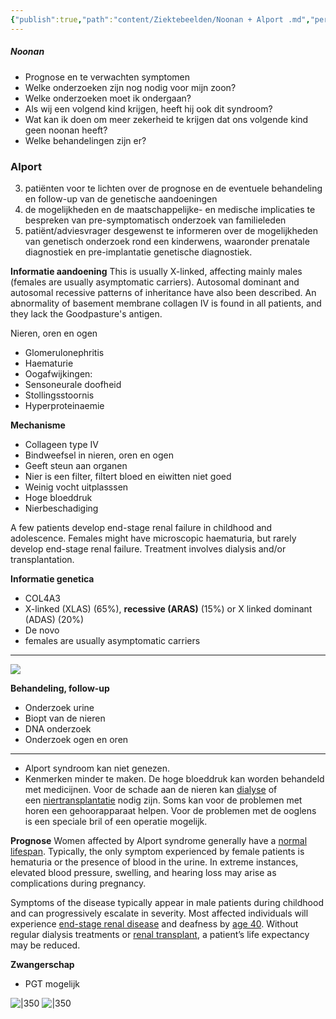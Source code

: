 ```yaml
---
{"publish":true,"path":"content/Ziektebeelden/Noonan + Alport .md","permalink":"/content/ziektebeelden/noonan-alport/","title":"Noonan + Alport ","tags":["Klinische_genetica","Ziektebeeld"]}
---
```




##### Noonan
- Prognose en te verwachten symptomen
-	Welke onderzoeken zijn nog nodig voor mijn zoon?
-	Welke onderzoeken moet ik ondergaan?
-	Als wij een volgend kind krijgen, heeft hij ook dit syndroom?
-	Wat kan ik doen om meer zekerheid te krijgen dat ons volgende kind geen noonan heeft?
-	Welke behandelingen zijn er? 


### Alport


3. patiënten voor te lichten over de prognose en de eventuele behandeling en follow-up van de genetische aandoeningen
4. de mogelijkheden en de maatschappelijke- en medische implicaties te bespreken van pre-symptomatisch onderzoek van familieleden
5. patiënt/adviesvrager desgewenst te informeren over de mogelijkheden van genetisch onderzoek rond een kinderwens, waaronder prenatale diagnostiek en pre-implantatie genetische diagnostiek.

**Informatie aandoening**
This is usually X-linked, affecting mainly males (females are usually asymptomatic carriers). Autosomal dominant and autosomal recessive patterns of inheritance have also been described. An abnormality of basement membrane collagen IV is found in all patients, and they lack the Goodpasture's antigen.

Nieren, oren en ogen
- Glomerulonephritis 
- Haematurie
- Oogafwijkingen:
-  Sensoneurale doofheid
- Stollingsstoornis
- Hyperproteinaemie

**Mechanisme**
- Collageen type IV
- Bindweefsel in nieren, oren en ogen
- Geeft steun aan organen
- Nier is een filter, filtert bloed en eiwitten niet goed
- Weinig vocht uitplasssen
- Hoge bloeddruk
- Nierbeschadiging

A few patients develop end-stage renal failure in childhood and adolescence. Females might have microscopic haematuria, but rarely develop end-stage renal failure. Treatment involves dialysis and/or transplantation.

**Informatie genetica**
- COL4A3 
- X-linked (XLAS) (65%), **recessive (ARAS)** (15%) or X linked dominant (ADAS) (20%)
- De novo
- females are usually asymptomatic carriers

---
![](https://i.imgur.com/JLSexcT.png)




**Behandeling, follow-up**
- Onderzoek urine
- Biopt van de nieren
- DNA onderzoek
- Onderzoek ogen en oren

--- 
-  Alport syndroom kan niet genezen. 
- Kenmerken minder te maken. De hoge bloeddruk kan worden behandeld met medicijnen. Voor de schade aan de nieren kan [dialyse](http://www.nieren.nl/bibliotheek/7-dialyse) of een [niertransplantatie](https://www.nieren.nl/bibliotheek/8-niertransplantatie) nodig zijn. Soms kan voor de problemen met horen een gehoorapparaat helpen. Voor de problemen met de ooglens is een speciale bril of een operatie mogelijk.

**Prognose**
Women affected by Alport syndrome generally have a [normal lifespan](https://www.pennmedicine.org/for-patients-and-visitors/patient-information/conditions-treated-a-to-z/alport-syndrome). Typically, the only symptom experienced by female patients is hematuria or the presence of blood in the urine. In extreme instances, elevated blood pressure, swelling, and hearing loss may arise as complications during pregnancy.

Symptoms of the disease typically appear in male patients during childhood and can progressively escalate in severity. Most affected individuals will experience [end-stage renal disease](https://www.mayoclinic.org/diseases-conditions/end-stage-renal-disease/symptoms-causes/syc-20354532) and deafness by [age 40](https://rarediseases.info.nih.gov/diseases/5785/alport-syndrome#ref_3321). Without regular dialysis treatments or [renal transplant](http://cjasn.asnjournals.org/content/7/12/1969.full.pdf+html), a patient’s life expectancy may be reduced.

**Zwangerschap**
- PGT mogelijk


![|350](https://i.imgur.com/d3pWHWO.png)
![|350](https://i.imgur.com/EbrJnSD.png)
